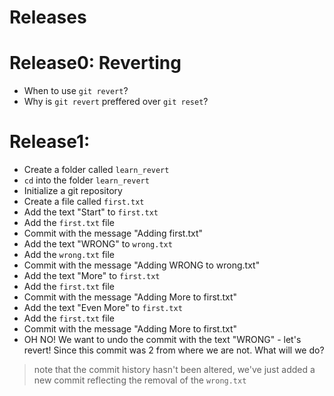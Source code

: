 # Releases

# Release0: Reverting

- When to use `git revert`?
- Why is `git revert` preffered over `git reset`?

# Release1:

- Create a folder called `learn_revert`
- `cd` into the folder `learn_revert`
- Initialize a git repository
- Create a file called `first.txt`
- Add the text "Start" to `first.txt`
- Add the `first.txt` file
- Commit with the message "Adding first.txt"
- Add the text "WRONG" to `wrong.txt`
- Add the `wrong.txt` file
- Commit with the message "Adding WRONG to wrong.txt"
- Add the text "More" to `first.txt`
- Add the `first.txt` file
- Commit with the message "Adding More to first.txt"
- Add the text "Even More" to `first.txt`
- Add the `first.txt` file
- Commit with the message "Adding More to first.txt"
- OH NO! We want to undo the commit with the text "WRONG" - let's revert! Since this commit was 2 from where we are not. What will we do?

> note that the commit history hasn't been altered, we've just added a new commit reflecting the removal of the `wrong.txt`